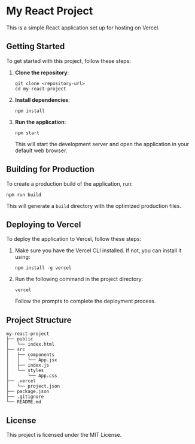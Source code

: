# My React Project

This is a simple React application set up for hosting on Vercel.

## Getting Started

To get started with this project, follow these steps:

1. **Clone the repository**:
   ```
   git clone <repository-url>
   cd my-react-project
   ```

2. **Install dependencies**:
   ```
   npm install
   ```

3. **Run the application**:
   ```
   npm start
   ```
   This will start the development server and open the application in your default web browser.

## Building for Production

To create a production build of the application, run:
```
npm run build
```
This will generate a `build` directory with the optimized production files.

## Deploying to Vercel

To deploy the application to Vercel, follow these steps:

1. Make sure you have the Vercel CLI installed. If not, you can install it using:
   ```
   npm install -g vercel
   ```

2. Run the following command in the project directory:
   ```
   vercel
   ```
   Follow the prompts to complete the deployment process.

## Project Structure

```
my-react-project
├── public
│   └── index.html
├── src
│   ├── components
│   │   └── App.jsx
│   ├── index.js
│   └── styles
│       └── App.css
├── .vercel
│   └── project.json
├── package.json
├── .gitignore
└── README.md
```

## License

This project is licensed under the MIT License.